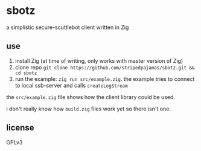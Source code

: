 # sbotz

a simplistic secure-scuttlebot client written in Zig

## use
1. install Zig (at time of writing, only works with master version of Zig)
1. clone repo `git clone https://github.com/stripedpajamas/sbotz.git && cd sbotz`
1. run the example: `zig run src/example.zig`. the example tries to connect to local ssb-server and calls `createLogStream`

the `src/example.zig` file shows how the client library could be used.

i don't really know how `build.zig` files work yet so there isn't one.

## license
GPLv3

